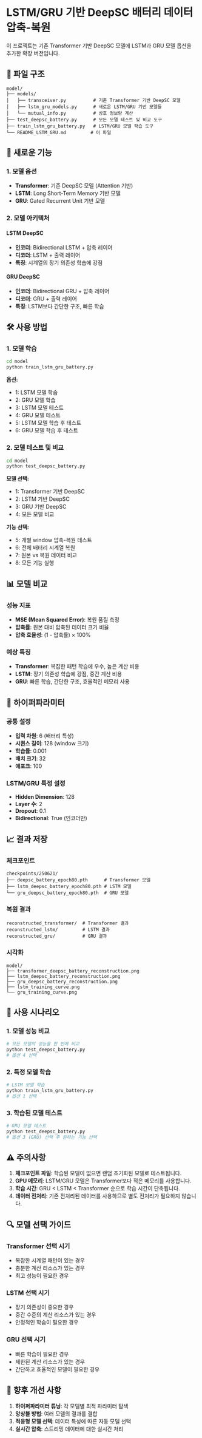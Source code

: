 # LSTM/GRU 기반 DeepSC 배터리 데이터 압축-복원

이 프로젝트는 기존 Transformer 기반 DeepSC 모델에 LSTM과 GRU 모델 옵션을 추가한 확장 버전입니다.

## 📁 파일 구조

```
model/
├── models/
│   ├── transceiver.py          # 기존 Transformer 기반 DeepSC 모델
│   ├── lstm_gru_models.py      # 새로운 LSTM/GRU 기반 모델들
│   └── mutual_info.py          # 상호 정보량 계산
├── test_deepsc_battery.py      # 모든 모델 테스트 및 비교 도구
├── train_lstm_gru_battery.py   # LSTM/GRU 모델 학습 도구
└── README_LSTM_GRU.md         # 이 파일
```

## 🚀 새로운 기능

### 1. 모델 옵션
- **Transformer**: 기존 DeepSC 모델 (Attention 기반)
- **LSTM**: Long Short-Term Memory 기반 모델
- **GRU**: Gated Recurrent Unit 기반 모델

### 2. 모델 아키텍처

#### LSTM DeepSC
- **인코더**: Bidirectional LSTM + 압축 레이어
- **디코더**: LSTM + 출력 레이어
- **특징**: 시계열의 장기 의존성 학습에 강점

#### GRU DeepSC
- **인코더**: Bidirectional GRU + 압축 레이어
- **디코더**: GRU + 출력 레이어
- **특징**: LSTM보다 간단한 구조, 빠른 학습

## 🛠️ 사용 방법

### 1. 모델 학습

```bash
cd model
python train_lstm_gru_battery.py
```

**옵션:**
- 1: LSTM 모델 학습
- 2: GRU 모델 학습
- 3: LSTM 모델 테스트
- 4: GRU 모델 테스트
- 5: LSTM 모델 학습 후 테스트
- 6: GRU 모델 학습 후 테스트

### 2. 모델 테스트 및 비교

```bash
cd model
python test_deepsc_battery.py
```

**모델 선택:**
- 1: Transformer 기반 DeepSC
- 2: LSTM 기반 DeepSC
- 3: GRU 기반 DeepSC
- 4: 모든 모델 비교

**기능 선택:**
- 5: 개별 window 압축-복원 테스트
- 6: 전체 배터리 시계열 복원
- 7: 원본 vs 복원 데이터 비교
- 8: 모든 기능 실행

## 📊 모델 비교

### 성능 지표
- **MSE (Mean Squared Error)**: 복원 품질 측정
- **압축률**: 원본 대비 압축된 데이터 크기 비율
- **압축 효율성**: (1 - 압축률) × 100%

### 예상 특징
- **Transformer**: 복잡한 패턴 학습에 우수, 높은 계산 비용
- **LSTM**: 장기 의존성 학습에 강점, 중간 계산 비용
- **GRU**: 빠른 학습, 간단한 구조, 효율적인 메모리 사용

## 🔧 하이퍼파라미터

### 공통 설정
- **입력 차원**: 6 (배터리 특성)
- **시퀀스 길이**: 128 (window 크기)
- **학습률**: 0.001
- **배치 크기**: 32
- **에포크**: 100

### LSTM/GRU 특정 설정
- **Hidden Dimension**: 128
- **Layer 수**: 2
- **Dropout**: 0.1
- **Bidirectional**: True (인코더만)

## 📈 결과 저장

### 체크포인트
```
checkpoints/250621/
├── deepsc_battery_epoch80.pth      # Transformer 모델
├── lstm_deepsc_battery_epoch80.pth # LSTM 모델
└── gru_deepsc_battery_epoch80.pth  # GRU 모델
```

### 복원 결과
```
reconstructed_transformer/  # Transformer 결과
reconstructed_lstm/         # LSTM 결과
reconstructed_gru/          # GRU 결과
```

### 시각화
```
model/
├── transformer_deepsc_battery_reconstruction.png
├── lstm_deepsc_battery_reconstruction.png
├── gru_deepsc_battery_reconstruction.png
├── lstm_training_curve.png
└── gru_training_curve.png
```

## 🎯 사용 시나리오

### 1. 모델 성능 비교
```python
# 모든 모델의 성능을 한 번에 비교
python test_deepsc_battery.py
# 옵션 4 선택
```

### 2. 특정 모델 학습
```python
# LSTM 모델 학습
python train_lstm_gru_battery.py
# 옵션 1 선택
```

### 3. 학습된 모델 테스트
```python
# GRU 모델 테스트
python test_deepsc_battery.py
# 옵션 3 (GRU) 선택 후 원하는 기능 선택
```

## ⚠️ 주의사항

1. **체크포인트 파일**: 학습된 모델이 없으면 랜덤 초기화된 모델로 테스트됩니다.
2. **GPU 메모리**: LSTM/GRU 모델은 Transformer보다 적은 메모리를 사용합니다.
3. **학습 시간**: GRU < LSTM < Transformer 순으로 학습 시간이 단축됩니다.
4. **데이터 전처리**: 기존 전처리된 데이터를 사용하므로 별도 전처리가 필요하지 않습니다.

## 🔍 모델 선택 가이드

### Transformer 선택 시기
- 복잡한 시계열 패턴이 있는 경우
- 충분한 계산 리소스가 있는 경우
- 최고 성능이 필요한 경우

### LSTM 선택 시기
- 장기 의존성이 중요한 경우
- 중간 수준의 계산 리소스가 있는 경우
- 안정적인 학습이 필요한 경우

### GRU 선택 시기
- 빠른 학습이 필요한 경우
- 제한된 계산 리소스가 있는 경우
- 간단하고 효율적인 모델이 필요한 경우

## 📝 향후 개선 사항

1. **하이퍼파라미터 튜닝**: 각 모델별 최적 파라미터 탐색
2. **앙상블 방법**: 여러 모델의 결과를 결합
3. **적응형 모델 선택**: 데이터 특성에 따른 자동 모델 선택
4. **실시간 압축**: 스트리밍 데이터에 대한 실시간 처리 